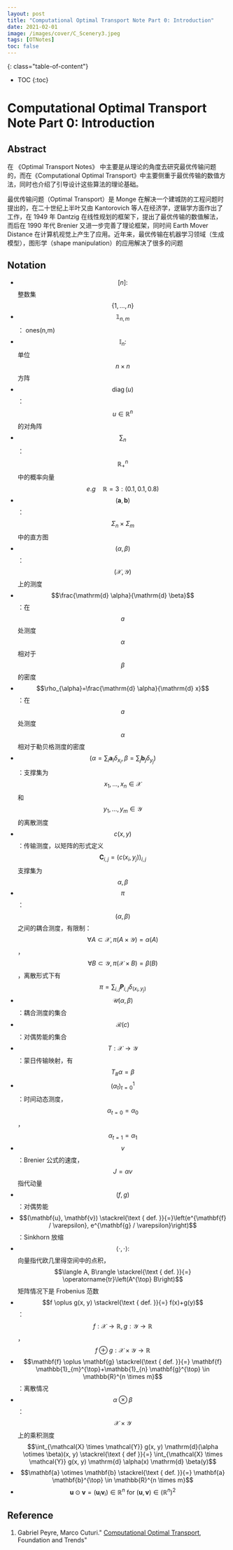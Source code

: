 ```yaml
---
layout: post
title: "Computational Optimal Transport Note Part 0: Introduction"
date: 2021-02-01
image: /images/cover/C_Scenery3.jpeg   
tags: [OTNotes]
toc: false
---
```



{: class="table-of-content"}
* TOC
{:toc}

# Computational Optimal Transport Note Part 0: Introduction

## Abstract 

在 《Optimal Transport Notes》 中主要是从理论的角度去研究最优传输问题的，而在《Computational Optimal Transport》中主要侧重于最优传输的数值方法，同时也介绍了引导设计这些算法的理论基础。

最优传输问题（Optimal Transport）是 Monge 在解决一个建城防的工程问题时提出的，在二十世纪上半叶又由 Kantorovich 等人在经济学，逻辑学方面作出了工作，在 1949 年 Dantzig 在线性规划的框架下，提出了最优传输的数值解法，而后在 1990 年代 Brenier 又进一步完善了理论框架，同时间 Earth Mover Distance 在计算机视觉上产生了应用。近年来，最优传输在机器学习领域（生成模型），图形学（shape manipulation）的应用解决了很多的问题

## Notation

- $$[n]: $$ 整数集 $$\{1, \ldots, n\}$$
- $$\mathbb{1}_{n, m}$$ ： ones(n,m)
- $$\mathbb{I}_{n}:$$ 单位 $$n \times n$$ 方阵
- $$\operatorname{diag}(u)$$ ： $$u \in \mathbb{R}^{n}$$ 的对角阵
- $$\sum_{n}$$ ：$$\mathbb{R}_{+}^{n}$$ 中的概率向量 $$e.g \quad \mathbb{R}=3: (0.1, 0.1, 0.8)$$
- $$(\mathbf{a}, \mathbf{b})$$：$$\Sigma_{n} \times \Sigma_{m}$$ 中的直方图
- $$(\alpha, \beta)$$：$$(\mathcal{X}, \mathcal{Y})$$ 上的测度
- $$\frac{\mathrm{d} \alpha}{\mathrm{d} \beta}$$：在 $$a$$ 处测度 $$\alpha$$ 相对于 $$\beta$$ 的密度
- $$\rho_{\alpha}=\frac{\mathrm{d} \alpha}{\mathrm{d} x}$$：在 $$a$$ 处测度 $$\alpha$$ 相对于勒贝格测度的密度 
- $$\left(\alpha=\sum_{i} \mathbf{a}_{i} \delta_{x_{i}}, \beta=\sum_{j} \mathbf{b}_{j} \delta_{y_{j}}\right)$$：支撑集为 $$x_{1}, \ldots, x_{n} \in \mathcal{X}$$ 和 $$y_{1}, \ldots, y_{m} \in \mathcal{Y}$$ 的离散测度
- $$c(x, y)$$：传输测度，以矩阵的形式定义 $$\mathbf{C}_{i, j}=\left(c\left(x_{i}, y_{j}\right)\right)_{i, j}$$ 支撑集为 $$\alpha, \beta$$
- $$\pi$$：$$(\alpha, \beta)$$ 之间的耦合测度，有限制：$$\forall A \subset \mathcal{X}, \pi(A \times \mathcal{Y})=\alpha(A)$$，$$\forall B \subset \mathcal{Y}, \pi(\mathcal{X} \times B)=\beta(B)$$，离散形式下有 $$\pi=\sum_{i, j} \mathbf{P}_{i, j} \delta_{\left(x_{i}, y_{j}\right)}$$ 
- $$\mathcal{U}(\alpha, \beta)$$：耦合测度的集合
- $$\mathcal{R}(c)$$：对偶势能的集合
- $$T: \mathcal{X} \rightarrow \mathcal{Y}$$：蒙日传输映射，有 $$T_{\#} \alpha=\beta$$
- $$\left(\alpha_{t}\right)_{t=0}^{1}$$：时间动态测度，$$\alpha_{t=0}=\alpha_{0} $$，$$\alpha_{t=1}=\alpha_{1}$$
- $$v$$：Brenier 公式的速度，$$J=\alpha v$$ 指代动量
- $$(f, g)$$：对偶势能
- $$(\mathbf{u}, \mathbf{v}) \stackrel{\text { def. }}{=}\left(e^{\mathbf{f} / \varepsilon}, e^{\mathbf{g} / \varepsilon}\right)$$：Sinkhorn 放缩
- $$\langle\cdot, \cdot\rangle:$$ 向量指代欧几里得空间中的点积，$$\langle A, B\rangle \stackrel{\text { def. }}{=} \operatorname{tr}\left(A^{\top} B\right)$$ 矩阵情况下是 Frobenius 范数
- $$f \oplus g(x, y) \stackrel{\text { def. }}{=} f(x)+g(y)$$：$$f: \mathcal{X} \rightarrow \mathbb{R}, g: \mathcal{Y} \rightarrow \mathbb{R}$$，$$f \oplus g: \mathcal{X} \times \mathcal{Y} \rightarrow \mathbb{R}$$
- $$\mathbf{f} \oplus \mathbf{g} \stackrel{\text { def. }}{=} \mathbf{f} \mathbb{1}_{m}^{\top}+\mathbb{1}_{n} \mathbf{g}^{\top} \in \mathbb{R}^{n \times m}$$：离散情况 
- $$\alpha \otimes \beta$$：$$\mathcal{X} \times \mathcal{Y}$$ 上的乘积测度 $$\int_{\mathcal{X} \times \mathcal{Y}} g(x, y) \mathrm{d}(\alpha \otimes \beta)(x, y) \stackrel{\text { def }}{=} \int_{\mathcal{X} \times \mathcal{Y}} g(x, y) \mathrm{d} \alpha(x) \mathrm{d} \beta(y)$$ 
- $$\mathbf{a} \otimes \mathbf{b} \stackrel{\text { def. }}{=} \mathbf{a} \mathbf{b}^{\top} \in \mathbb{R}^{n \times m}$$
- $$\mathbf{u} \odot \mathbf{v}=\left(\mathbf{u}_{i} \mathbf{v}_{i}\right) \in \mathbb{R}^{n} \text { for }(\mathbf{u}, \mathbf{v}) \in\left(\mathbb{R}^{n}\right)^{2}$$

## Reference

1. Gabriel Peyre, Marco Cuturi." [Computational Optimal Transport](https://arxiv.org/abs/1803.00567), Foundation and Trends"

